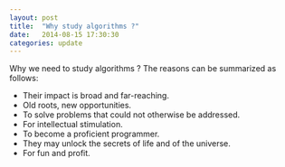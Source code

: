 ```yaml
---
layout: post
title:  "Why study algorithms ?"
date:   2014-08-15 17:30:30
categories: update
---
```


Why we need to study algorithms ? The reasons can be summarized as follows:

  * Their impact is broad and far-reaching.
  * Old roots, new opportunities.
  * To solve problems that could not otherwise be addressed.
  * For intellectual stimulation.
  * To become a proficient programmer.
  * They may unlock the secrets of life and of the universe.
  * For fun and profit.
